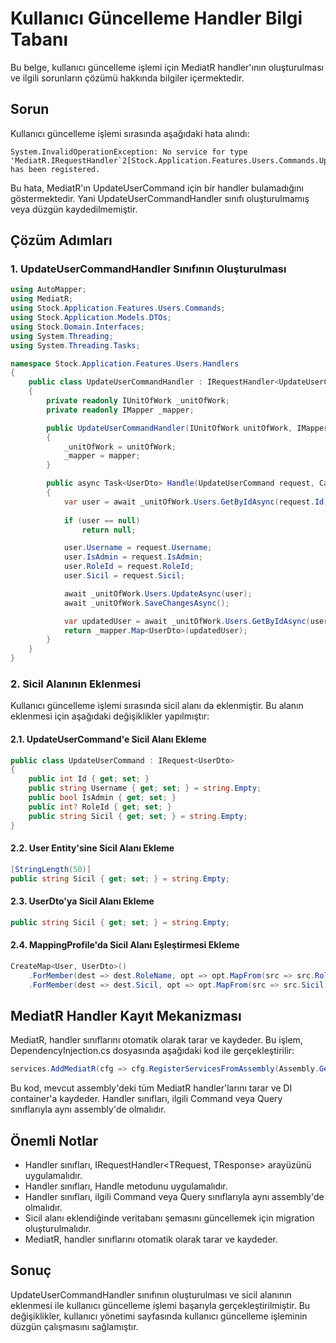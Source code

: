 # Kullanıcı Güncelleme Handler Bilgi Tabanı

Bu belge, kullanıcı güncelleme işlemi için MediatR handler'ının oluşturulması ve ilgili sorunların çözümü hakkında bilgiler içermektedir.

## Sorun

Kullanıcı güncelleme işlemi sırasında aşağıdaki hata alındı:

```
System.InvalidOperationException: No service for type 'MediatR.IRequestHandler`2[Stock.Application.Features.Users.Commands.UpdateUserCommand,Stock.Application.Models.DTOs.UserDto]' has been registered.
```

Bu hata, MediatR'ın UpdateUserCommand için bir handler bulamadığını göstermektedir. Yani UpdateUserCommandHandler sınıfı oluşturulmamış veya düzgün kaydedilmemiştir.

## Çözüm Adımları

### 1. UpdateUserCommandHandler Sınıfının Oluşturulması

```csharp
using AutoMapper;
using MediatR;
using Stock.Application.Features.Users.Commands;
using Stock.Application.Models.DTOs;
using Stock.Domain.Interfaces;
using System.Threading;
using System.Threading.Tasks;

namespace Stock.Application.Features.Users.Handlers
{
    public class UpdateUserCommandHandler : IRequestHandler<UpdateUserCommand, UserDto>
    {
        private readonly IUnitOfWork _unitOfWork;
        private readonly IMapper _mapper;

        public UpdateUserCommandHandler(IUnitOfWork unitOfWork, IMapper mapper)
        {
            _unitOfWork = unitOfWork;
            _mapper = mapper;
        }

        public async Task<UserDto> Handle(UpdateUserCommand request, CancellationToken cancellationToken)
        {
            var user = await _unitOfWork.Users.GetByIdAsync(request.Id);
            
            if (user == null)
                return null;

            user.Username = request.Username;
            user.IsAdmin = request.IsAdmin;
            user.RoleId = request.RoleId;
            user.Sicil = request.Sicil;

            await _unitOfWork.Users.UpdateAsync(user);
            await _unitOfWork.SaveChangesAsync();

            var updatedUser = await _unitOfWork.Users.GetByIdAsync(user.Id);
            return _mapper.Map<UserDto>(updatedUser);
        }
    }
}
```

### 2. Sicil Alanının Eklenmesi

Kullanıcı güncelleme işlemi sırasında sicil alanı da eklenmiştir. Bu alanın eklenmesi için aşağıdaki değişiklikler yapılmıştır:

#### 2.1. UpdateUserCommand'e Sicil Alanı Ekleme

```csharp
public class UpdateUserCommand : IRequest<UserDto>
{
    public int Id { get; set; }
    public string Username { get; set; } = string.Empty;
    public bool IsAdmin { get; set; }
    public int? RoleId { get; set; }
    public string Sicil { get; set; } = string.Empty;
}
```

#### 2.2. User Entity'sine Sicil Alanı Ekleme

```csharp
[StringLength(50)]
public string Sicil { get; set; } = string.Empty;
```

#### 2.3. UserDto'ya Sicil Alanı Ekleme

```csharp
public string Sicil { get; set; } = string.Empty;
```

#### 2.4. MappingProfile'da Sicil Alanı Eşleştirmesi Ekleme

```csharp
CreateMap<User, UserDto>()
    .ForMember(dest => dest.RoleName, opt => opt.MapFrom(src => src.Role != null ? src.Role.Name : null))
    .ForMember(dest => dest.Sicil, opt => opt.MapFrom(src => src.Sicil));
```

## MediatR Handler Kayıt Mekanizması

MediatR, handler sınıflarını otomatik olarak tarar ve kaydeder. Bu işlem, DependencyInjection.cs dosyasında aşağıdaki kod ile gerçekleştirilir:

```csharp
services.AddMediatR(cfg => cfg.RegisterServicesFromAssembly(Assembly.GetExecutingAssembly()));
```

Bu kod, mevcut assembly'deki tüm MediatR handler'larını tarar ve DI container'a kaydeder. Handler sınıfları, ilgili Command veya Query sınıflarıyla aynı assembly'de olmalıdır.

## Önemli Notlar

- Handler sınıfları, IRequestHandler<TRequest, TResponse> arayüzünü uygulamalıdır.
- Handler sınıfları, Handle metodunu uygulamalıdır.
- Handler sınıfları, ilgili Command veya Query sınıflarıyla aynı assembly'de olmalıdır.
- Sicil alanı eklendiğinde veritabanı şemasını güncellemek için migration oluşturulmalıdır.
- MediatR, handler sınıflarını otomatik olarak tarar ve kaydeder.

## Sonuç

UpdateUserCommandHandler sınıfının oluşturulması ve sicil alanının eklenmesi ile kullanıcı güncelleme işlemi başarıyla gerçekleştirilmiştir. Bu değişiklikler, kullanıcı yönetimi sayfasında kullanıcı güncelleme işleminin düzgün çalışmasını sağlamıştır. 